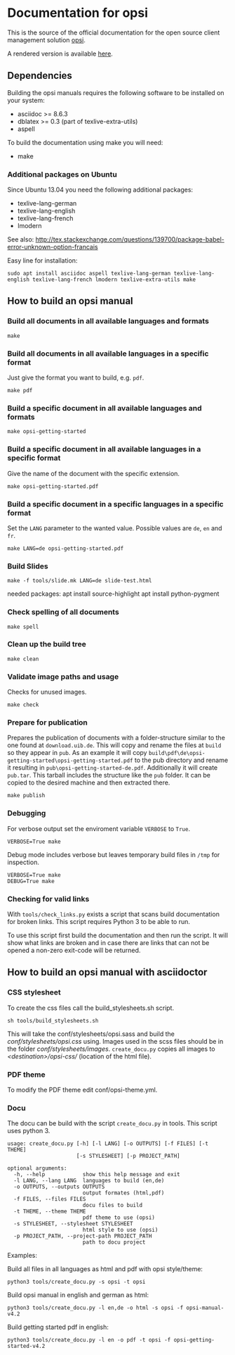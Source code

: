 # Documentation for opsi

This is the source of the official documentation for the open source client management solution [opsi](http://www.opsi.org/).

A rendered version is available [here](https://download.uib.de/opsi4.1/documentation/).


## Dependencies

Building the opsi manuals requires the following software to be installed on your system:

* asciidoc >= 8.6.3
* dblatex  >= 0.3 (part of texlive-extra-utils)
* aspell

To build the documentation using make you will need:

* make


### Additional packages on Ubuntu

Since Ubuntu 13.04 you need the following additional packages:
* texlive-lang-german
* texlive-lang-english
* texlive-lang-french
* lmodern

See also:
http://tex.stackexchange.com/questions/139700/package-babel-error-unknown-option-francais


Easy line for installation:

``` shell
sudo apt install asciidoc aspell texlive-lang-german texlive-lang-english texlive-lang-french lmodern texlive-extra-utils make
```

## How to build an opsi manual

### Build all documents in all available languages and formats

``` shell
make
```

### Build all documents in all available languages in a specific format

Just give the format you want to build, e.g. `pdf`.

``` shell
make pdf
```

### Build a specific document in all available languages and formats

``` shell
make opsi-getting-started
```

### Build a specific document in all available languages in a specific format

Give the name of the document with the specific extension.

``` shell
make opsi-getting-started.pdf
```

### Build a specific document in a specific languages in a specific format

Set the `LANG` parameter to the wanted value.
Possible values are `de`, `en` and `fr`.

``` shell
make LANG=de opsi-getting-started.pdf
```

### Build Slides

``` shell
make -f tools/slide.mk LANG=de slide-test.html
```
needed packages:
apt install source-highlight
apt install python-pygment

### Check spelling of all documents

``` shell
make spell
```

### Clean up the build tree

``` shell
make clean
```

### Validate image paths and usage

Checks for unused images.

``` shell
make check
```

### Prepare for publication

Prepares the publication of documents with a folder-structure similar to
the one found at `download.uib.de`.
This will copy and rename the files at `build` so they appear in `pub`.
As an example it will copy `build\pdf\de\opsi-getting-started\opsi-getting-started.pdf` to the pub directory and rename it resulting in `pub\opsi-getting-started-de.pdf`.
Additionally it will create `pub.tar`.
This tarball includes the structure like the `pub` folder.
It can be copied to the desired machine and then extracted there.

``` shell
make publish
```

### Debugging

For verbose output set the enviroment variable `VERBOSE` to `True`.

``` shell
VERBOSE=True make
```

Debug mode includes verbose but leaves temporary build files in `/tmp` for inspection.

``` shell
VERBOSE=True make
DEBUG=True make
```

### Checking for valid links

With `tools/check_links.py` exists a script that scans build documentation for broken links.
This script requires Python 3 to be able to run.

To use this script first build the documentation and then run the script. It will show what links are broken and in case there are links that can not be opened a non-zero exit-code will be returned.

## How to build an opsi manual with asciidoctor

### CSS stylesheet

To create the css files call the build_stylesheets.sh script.
```shell
sh tools/build_stylesheets.sh
``` 
This will take the conf/stylesheets/opsi.sass and build the *conf/stylesheets/opsi.css* using. Images used in the scss files should be in the folder *conf/stylesheets/images*. `create_docu.py` copies all images to *\<destination\>/opsi-css/* (location of the html file).

### PDF theme 

To modify the PDF theme edit conf/opsi-theme.yml.

### Docu

The docu can be build with the script `create_docu.py` in tools. This script uses python 3.

```shell
usage: create_docu.py [-h] [-l LANG] [-o OUTPUTS] [-f FILES] [-t THEME]
                      [-s STYLESHEET] [-p PROJECT_PATH]

optional arguments:
  -h, --help            show this help message and exit
  -l LANG, --lang LANG  languages to build (en,de)
  -o OUTPUTS, --outputs OUTPUTS
                        output formates (html,pdf)
  -f FILES, --files FILES
                        docu files to build
  -t THEME, --theme THEME
                        pdf theme to use (opsi)
  -s STYLESHEET, --stylesheet STYLESHEET
                        html style to use (opsi)
  -p PROJECT_PATH, --project-path PROJECT_PATH
                        path to docu project
```

Examples:

Build all files in all languages as html and pdf with opsi style/theme:
```shell
python3 tools/create_docu.py -s opsi -t opsi
```

Build opsi manual in english and german as html:
```shell
python3 tools/create_docu.py -l en,de -o html -s opsi -f opsi-manual-v4.2
```

Build getting started pdf in english:
```shell
python3 tools/create_docu.py -l en -o pdf -t opsi -f opsi-getting-started-v4.2
```




